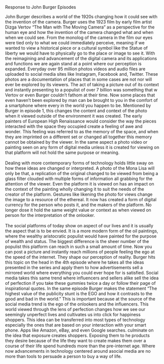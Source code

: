 Response to John Burger Episodes<br>
<p>John Burger describes a world of the 1920s changing how it could see with the invention of the camera. Burger uses the 1923 film by early film artist Dizga Vertov “The Man with The Moving Camera” as a perspective for the human eye and how the invention of the camera changed what and when when we could see. From the monolog of the camera in the film our eyes were tied only to what we could immediately perceive, meaning if we wanted to view a historical piece or a cultural symbol like the Statue of liberty we would have to physically go to the place or image to see it. With the reimagining and advancement of the digital camera and its applications and functions we are again stand at a point where our perception is expanded. Everyday over 95 million photos videos and audio files are uploaded to social media sites like Instagram, Facebook and, Twitter. These photos are a documentation of places that in some cases are not nor will ever be explored by its viewers. The act of taking a picture out of its context and instantly presenting to a populist of over 7 billion was something that w Vertov or even Burger couldn’t fathom at their time. Now some places that even haven’t been explored by man can be brought to you in the comfort of a smartphone where every in the world you happen to be. Mentioned by Burger in episode 1, this changes the content and context of the photo when it viewed outside of the environment it was created. The early painters of European High Renaissance would consider the way the pieces interacted with the space they occupied create a feeling of awe and wonder. This feeling was referred to as the memory of the space, and when they are imprinted on a different set or changed all together this memory cannot be obtained by the viewer. In the same aspect a photo video or painting seen on any form of digital media unless it is created for viewing on that platform will not hold the same purpose or meaning.<br> 
<br>Dealing with more contemporary forms of technology holds little sway on how these ideas are changed or interpreted. A photo of the Mona Lisa will only be that, a replication of the original changed to be viewed from being a glass filter clouded with multiple forms of information all grabbing for the attention of the viewer. Even the platform it is viewed on has an impact on the context of the painting wholly changing it to suit the needs of the creator of the platform. Gestures like likening the photo for views change the image to a resource of the ethereal. It now has created a form of digital currency for the person who posts it, and the makers of the platform. No longer dose it hold the same weight value or context as when viewed on person for the interpretation of the onlooker. <br>
<br>The social platforms of today show on aspect of our lives and it is usually the aspect that is to be envied. It is a more modern form of the oil paintings, where the wealthy aristocratic populist would have painted for the purpose of wealth and status. The biggest difference is the sheer number of the populist this platform can reach in such a small amount of time. Now you can post a picture and instantly reach millions of people feeling the ego at the speed of the internet. They shape our perception of reality. Burger hits this topic on the head in the 4th episode where he takes all the ideas presented in the series and apply them to how advertisements sell a mirrored world where everything you could ever hope for is satisfied. Social media takes this same trend where influencers and sellers alike sell the idea of perfection if you take these gummies twice a day or follow their page of inspirational quotes. In the same episode Burger makes the statement “The highest value of the publicity stunt is the EGO and how it contrasts to the good and bad in the world.” This is important because at the source of the social media trend is the ego of the onlookers and the influencers. This world viewed through the lens of perfection changes how we see our seemingly unperfect lives and cultivates us into click for happiness shoppers. This idea can be transferred into most types of technology especially the ones that are based on your interaction with your smart phone. Apps like Amazon, eBay, and even Google searches. culminate on the idea that exposure creates shoppers. Exposing them to he products they desire because of the life they want to create makes them over a course of their life spend hundreds more than the pre-internet age. Where now advancements in technology centered around asocial media are no more than tools to persuade a person to buy a way of life.<p/>
